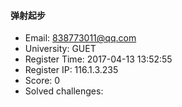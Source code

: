 #### 弹射起步  

* Email: 838773011@qq.com  
* University: GUET  
* Register Time: 2017-04-13 13:52:55  
* Register IP: 116.1.3.235  
* Score: 0  
* Solved challenges: 
